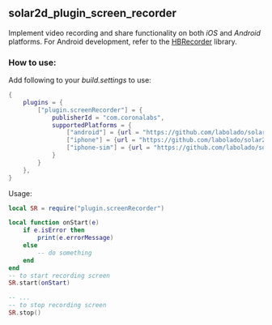## solar2d_plugin_screen_recorder
Implement video recording and share functionality on both *iOS* and *Android* platforms. For Android development, refer to the [HBRecorder](https://github.com/HBiSoft/HBRecorder) library.

### How to use:
Add following to your *build.settings* to use:
``` Lua
{
    plugins = {
		["plugin.screenRecorder"] = {
			publisherId = "com.coronalabs",
			supportedPlatforms = {
				["android"] = {url = "https://github.com/labolado/solar2d-plugin_screen_recorder/releases/download/v6/2020.3620-android.tgz"},
				["iphone"] = {url = "https://github.com/labolado/solar2d-plugin_screen_recorder/releases/download/v6/2020.3620-iphone.tgz"},
				["iphone-sim"] = {url = "https://github.com/labolado/solar2d-plugin_screen_recorder/releases/download/v6/2020.3620-iphone-sim.tgz"},
			}
		}
    },
}

```
Usage:
``` Lua
local SR = require("plugin.screenRecorder")

local function onStart(e)
    if e.isError then
        print(e.errorMessage)
    else
        -- do something
    end
end
-- to start recording screen
SR.start(onStart)

-- ...
-- to stop recording screen
SR.stop()
```
